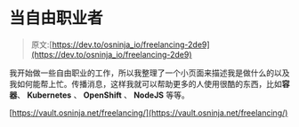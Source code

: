 # 当自由职业者

> 原文:[https://dev.to/osninja_io/freelancing-2de9](https://dev.to/osninja_io/freelancing-2de9)

我开始做一些自由职业的工作，所以我整理了一个小页面来描述我是做什么的以及我如何能帮上忙。传播消息，这样我就可以帮助更多的人使用很酷的东西，比如**容器**、 **Kubernetes** 、 **OpenShift** 、 **NodeJS** 等等。

[https://vault.osninja.net/freelancing/](https://vault.osninja.net/freelancing/)